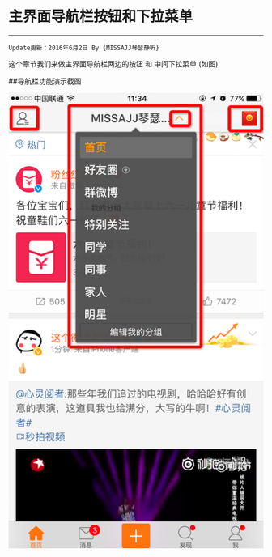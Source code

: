 #  主界面导航栏按钮和下拉菜单
---
```objc
Update更新：2016年6月2日 By {MISSAJJ琴瑟静听} 
```


这个章节我们来做主界面导航栏两边的按钮 和 中间下拉菜单 (如图)

##导航栏功能演示截图

![image](images/导航栏功能演示截图.png)